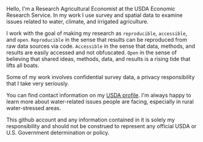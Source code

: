 Hello, I'm a Research Agricultural Economist at the USDA Economic Research Service. 
In my work I use survey and spatial data to examine issues related to water, climate, and irrigated agriculture. 

I work with the goal of making my research as `reproducible`, `accessible`, and `open`. `Reproducible` in the sense that
results can be reproduced from raw data sources via code. `Accessible` in the sense that data, methods, and results are easily 
accessed and not obfuscated. `Open` in the sense of believing that shared ideas, methods, data, and results is a rising tide that 
lifts all boats.

Some of my work involves confidential survey data, a privacy responsibility that I take very seriously.



You can find contact information on my [USDA profile](https://www.ers.usda.gov/authors/ers-staff-directory/nicholas-potter/). 
I'm always happy to learn more about water-related issues people are facing, especially in rural water-stressed areas.

This github account and any information contained in it is solely my responsibility and should not be construed to 
represent any official USDA or U.S. Government determination or policy.

<!---
npotterERS/npotterERS is a ✨ special ✨ repository because its `README.md` (this file) appears on your GitHub profile.
You can click the Preview link to take a look at your changes.
--->

